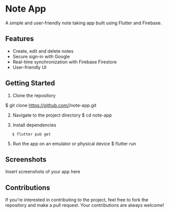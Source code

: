 # Note App

A simple and user-friendly note taking app built using Flutter and Firebase.

## Features

- Create, edit and delete notes
- Secure sign-in with Google
- Real-time synchronization with Firebase Firestore
- User-friendly UI

## Getting Started

1. Clone the repository

$ git clone https://github.com/<your-username>/note-app.git

2. Navigate to the project directory $ cd note-app

3. Install dependencies

```
   $ flutter pub get
```

5. Run the app on an emulator or physical device
   $ flutter run

## Screenshots

Insert screenshots of your app here

## Contributions

If you're interested in contributing to the project, feel free to fork the repository and make a
pull request. Your contributions are always welcome!